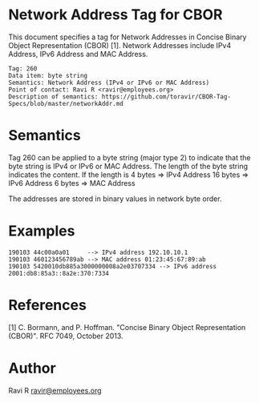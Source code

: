 # Network Address Tag for CBOR

This document specifies a tag for Network Addresses in Concise Binary Object Representation (CBOR) [1].
Network Addresses include IPv4 Address, IPv6 Address and MAC Address.

    Tag: 260
    Data item: byte string
    Semantics: Network Address (IPv4 or IPv6 or MAC Address)
    Point of contact: Ravi R <ravir@employees.org>
    Description of semantics: https://github.com/toravir/CBOR-Tag-Specs/blob/master/networkAddr.md

# Semantics

Tag 260 can be applied to a byte string (major type 2) to indicate that the byte string is 
IPv4 or IPv6 or MAC Address. The length of the byte string indicates the content. 
If the length is
 4 bytes => IPv4 Address
16 bytes => IPv6 Address
 6 bytes => MAC  Address

The addresses are stored in binary values in network byte order.

# Examples
```
190103 44c00a0a01     --> IPv4 address 192.10.10.1
190103 460123456789ab --> MAC address 01:23:45:67:89:ab
190103 5420010db885a3000000008a2e03707334 --> IPv6 address 2001:db8:85a3::8a2e:370:7334
```
# References

[1] C. Bormann, and P. Hoffman. "Concise Binary Object Representation (CBOR)". RFC 7049, October 2013.

# Author

Ravi R <ravir@employees.org>
